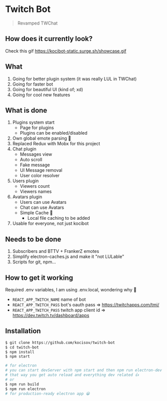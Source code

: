 # Twitch Bot

> Revamped TWChat

## How does it currently look?

Check this gif https://kocibot-static.surge.sh/showcase.gif

## What

1.  Going for better plugin system (it was really LUL in TWChat)
2.  Going for faster bot
3.  Going for beautiful UI (kind of; xd)
4.  Going for cool new features

## What is done

1.  Plugins system start
    * Page for plugins
    * Plugins can be enabled/disabled
2.  Own global emote parsing 👋
3.  Replaced Redux with Mobx for this project
4.  Chat plugin
    * Messages view
    * Auto scroll
    * Fake message
    * UI Message removal
    * User color resolver
5.  Users plugin
    * Viewers count
    * Viewers names
6.  Avatars plugin
    * Users can use Avatars
    * Chat can use Avatars
    * Simple Cache 👋
      * Local file caching to be added
7.  Usable for everyone, not just kocibot

## Needs to be done

1.  Subscribers and BTTV + FrankerZ emotes
2.  Simplify electron-caches.js and make it "not LULable"
3.  Scripts for git, npm...

## How to get it working

Required .env variables, I am using .env.local, wondering why 🤔

* `REACT_APP_TWITCH_NAME` name of bot
* `REACT_APP_TWITCH_PASS` bot's oauth pass => https://twitchapps.com/tmi/
* `REACT_APP_TWITCH_PASS` twitch app client id => https://dev.twitch.tv/dashboard/apps

## Installation

```bash
$ git clone https://github.com/kocisov/twitch-bot
$ cd twitch-bot
$ npm install
$ npm start

# for electron
# you can start devServer with npm start and then npm run electron-dev
# that way you get auto reload and everything dev related 👍
# or
$ npm run build
$ npm run electron
# for production-ready electron app 😀
```
